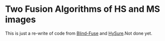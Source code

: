 # Two Fusion Algorithms of HS and MS images

This is just a re-write of code from [Blind-Fuse](https://github.com/qw245/BlindFuse) and [HySure](https://github.com/alfaiate/HySure).Not done yet.